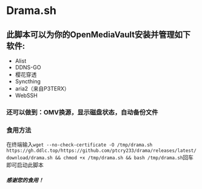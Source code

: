 # Drama.sh
## 此脚本可以为你的OpenMediaVault安装并管理如下软件:
+ Alist
+ DDNS-GO
+ 樱花穿透
+ Syncthing
+ aria2（来自P3TERX）
+ WebSSH
### 还可以做到：**OMV换源**，**显示磁盘状态**，**自动备份文件**
### 食用方法
在终端输入```wget --no-check-certificate -O /tmp/drama.sh https://gh.ddlc.top/https://github.com/ptcry233/drama/releases/latest/download/drama.sh && chmod +x /tmp/drama.sh && bash /tmp/drama.sh```回车即可启动此脚本
#### ***感谢您的食用！***
